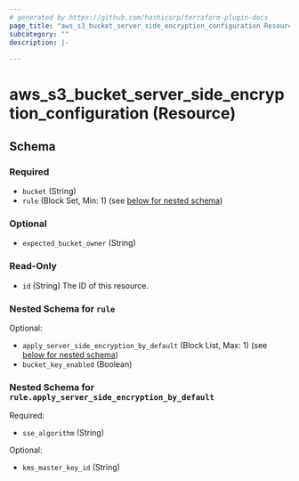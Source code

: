 ```yaml
---
# generated by https://github.com/hashicorp/terraform-plugin-docs
page_title: "aws_s3_bucket_server_side_encryption_configuration Resource - terraform-provider-aws"
subcategory: ""
description: |-
  
---
```


# aws_s3_bucket_server_side_encryption_configuration (Resource)





<!-- schema generated by tfplugindocs -->
## Schema

### Required

- `bucket` (String)
- `rule` (Block Set, Min: 1) (see [below for nested schema](#nestedblock--rule))

### Optional

- `expected_bucket_owner` (String)

### Read-Only

- `id` (String) The ID of this resource.

<a id="nestedblock--rule"></a>
### Nested Schema for `rule`

Optional:

- `apply_server_side_encryption_by_default` (Block List, Max: 1) (see [below for nested schema](#nestedblock--rule--apply_server_side_encryption_by_default))
- `bucket_key_enabled` (Boolean)

<a id="nestedblock--rule--apply_server_side_encryption_by_default"></a>
### Nested Schema for `rule.apply_server_side_encryption_by_default`

Required:

- `sse_algorithm` (String)

Optional:

- `kms_master_key_id` (String)
